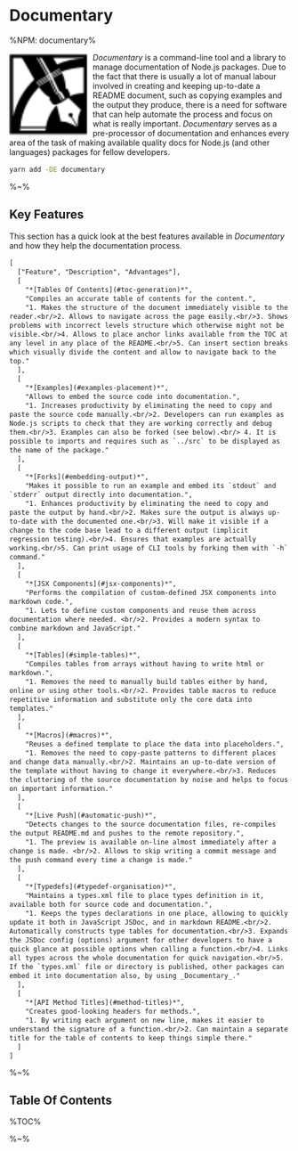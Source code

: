 Documentary
===

%NPM: documentary%

<a href="https://github.com/artdecocode/documentary"><img src="images/LOGO.svg?sanitize=true" width="150" align="left"></a>

_Documentary_ is a command-line tool and a library to manage documentation of Node.js packages. Due to the fact that there is usually a lot of manual labour involved in creating and keeping up-to-date a README document, such as copying examples and the output they produce, there is a need for software that can help automate the process and focus on what is really important. _Documentary_ serves as a pre-processor of documentation and enhances every area of the task of making available quality docs for Node.js (and other languages) packages for fellow developers.

```sh
yarn add -DE documentary
```

%~%

## Key Features

This section has a quick look at the best features available in _Documentary_ and how they help the documentation process.

```table
[
  ["Feature", "Description", "Advantages"],
  [
    "*[Tables Of Contents](#toc-generation)*",
    "Compiles an accurate table of contents for the content.",
    "1. Makes the structure of the document immediately visible to the reader.<br/>2. Allows to navigate across the page easily.<br/>3. Shows problems with incorrect levels structure which otherwise might not be visible.<br/>4. Allows to place anchor links available from the TOC at any level in any place of the README.<br/>5. Can insert section breaks which visually divide the content and allow to navigate back to the top."
  ],
  [
    "*[Examples](#examples-placement)*",
    "Allows to embed the source code into documentation.",
    "1. Increases productivity by eliminating the need to copy and paste the source code manually.<br/>2. Developers can run examples as Node.js scripts to check that they are working correctly and debug them.<br/>3. Examples can also be forked (see below).<br/> 4. It is possible to imports and requires such as `../src` to be displayed as the name of the package."
  ],
  [
    "*[Forks](#embedding-output)*",
    "Makes it possible to run an example and embed its `stdout` and `stderr` output directly into documentation.",
    "1. Enhances productivity by eliminating the need to copy and paste the output by hand.<br/>2. Makes sure the output is always up-to-date with the documented one.<br/>3. Will make it visible if a change to the code base lead to a different output (implicit regression testing).<br/>4. Ensures that examples are actually working.<br/>5. Can print usage of CLI tools by forking them with `-h` command."
  ],
  [
    "*[JSX Components](#jsx-components)*",
    "Performs the compilation of custom-defined JSX components into markdown code.",
    "1. Lets to define custom components and reuse them across documentation where needed. <br/>2. Provides a modern syntax to combine markdown and JavaScript."
  ],
  [
    "*[Tables](#simple-tables)*",
    "Compiles tables from arrays without having to write html or markdown.",
    "1. Removes the need to manually build tables either by hand, online or using other tools.<br/>2. Provides table macros to reduce repetitive information and substitute only the core data into templates."
  ],
  [
    "*[Macros](#macros)*",
    "Reuses a defined template to place the data into placeholders.",
    "1. Removes the need to copy-paste patterns to different places and change data manually.<br/>2. Maintains an up-to-date version of the template without having to change it everywhere.<br/>3. Reduces the cluttering of the source documentation by noise and helps to focus on important information."
  ],
  [
    "*[Live Push](#automatic-push)*",
    "Detects changes to the source documentation files, re-compiles the output README.md and pushes to the remote repository.",
    "1. The preview is available on-line almost immediately after a change is made. <br/>2. Allows to skip writing a commit message and the push command every time a change is made."
  ],
  [
    "*[Typedefs](#typedef-organisation)*",
    "Maintains a types.xml file to place types definition in it, available both for source code and documentation.",
    "1. Keeps the types declarations in one place, allowing to quickly update it both in JavaScript JSDoc, and in markdown README.<br/>2. Automatically constructs type tables for documentation.<br/>3. Expands the JSDoc config (options) argument for other developers to have a quick glance at possible options when calling a function.<br/>4. Links all types across the whole documentation for quick navigation.<br/>5. If the `types.xml` file or directory is published, other packages can embed it into documentation also, by using _Documentary_."
  ],
  [
    "*[API Method Titles](#method-titles)*",
    "Creates good-looking headers for methods.",
    "1. By writing each argument on new line, makes it easier to understand the signature of a function.<br/>2. Can maintain a separate title for the table of contents to keep things simple there."
  ]
]
```

%~%

## Table Of Contents

%TOC%

%~%